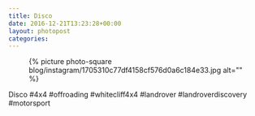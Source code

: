```yaml
---
title: Disco
date: 2016-12-21T13:23:28+00:00
layout: photopost
categories:
---
```


<figure class="photo photo--square">
  {% picture photo-square blog/instagram/1705310c77df4158cf576d0a6c184e33.jpg alt="" %}
</figure>

Disco
#4x4 #offroading #whitecliff4x4 #landrover #landroverdiscovery #motorsport
